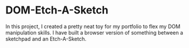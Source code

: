 # DOM-Etch-A-Sketch

In this project, I created a pretty neat toy for my portfolio to flex my DOM manipulation skills. I have built a browser version of something between a sketchpad and an Etch-A-Sketch.
